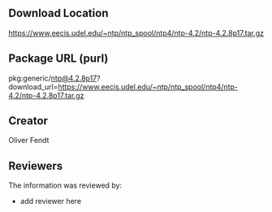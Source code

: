 ## Download Location

https://www.eecis.udel.edu/~ntp/ntp_spool/ntp4/ntp-4.2/ntp-4.2.8p17.tar.gz

## Package URL (purl)

pkg:generic/ntp@4.2.8p17?download_url=https://www.eecis.udel.edu/~ntp/ntp_spool/ntp4/ntp-4.2/ntp-4.2.8p17.tar.gz

## Creator

Oliver Fendt

## Reviewers

The information was reviewed by:

* add reviewer here
